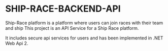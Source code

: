 # SHIP-RACE-BACKEND-API
Ship-Race platform is a platform where users can join races with their team and ship 
This project is an API Service for a Ship Race platform.

It includes secure api services for users and has been implemented in .NET Web Api 2.

